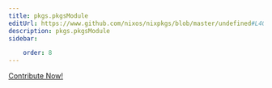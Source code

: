 ```yaml
---
title: pkgs.pkgsModule
editUrl: https://www.github.com/nixos/nixpkgs/blob/master/undefined#L40850C16
description: pkgs.pkgsModule
sidebar:

    order: 8
---
```


<a href="https://www.github.com/nixos/nixpkgs/blob/master/undefined#L40850C16">Contribute Now!</a>



